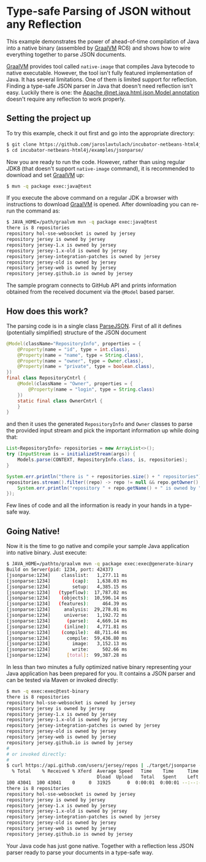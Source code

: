 # Type-safe Parsing of JSON without any Reflection

This example demonstrates the power of ahead-of-time compilation of Java
into a native binary (assembled by [GraalVM](http://www.graalvm.org/) RC6)
and shows how to wire everything together to parse JSON documents.

[GraalVM](http://www.graalvm.org/) provides tool called `native-image` that
compiles Java bytecode to native executable. However, the tool isn't fully
featured implementation of Java. It has several limitations. One of them
is limited support for reflection. Finding a type-safe JSON parser in Java
that doesn't need reflection isn't easy. Luckily there is one: the
[Apache @net.java.html.json.Model annotation](https://github.com/apache/incubator-netbeans-html4j)
doesn't require any reflection to work properly.

## Setting the project up

To try this example, check it out first and go into the appropriate directory:
```bash
$ git clone https://github.com/jaroslavtulach/incubator-netbeans-html4j/ -b examples
$ cd incubator-netbeans-html4j/examples/jsonparse/
```
Now you are ready to run the code.
However, rather than using regular JDK8 (that doesn't support `native-image` command),
it is recommended to download and set [GraalVM](http://www.graalvm.org/) up:
```bash
$ mvn -q package exec:java@test
```
If you execute the above command on a regular JDK a browser with instructions
to download [GraalVM](http://www.graalvm.org/) is opened. After
downloading you can re-run the command as:
```bash
$ JAVA_HOME=/path/graalvm mvn -q package exec:java@test
there is 8 repositories
repository hol-sse-websocket is owned by jersey
repository jersey is owned by jersey
repository jersey-1.x is owned by jersey
repository jersey-1.x-old is owned by jersey
repository jersey-integration-patches is owned by jersey
repository jersey-old is owned by jersey
repository jersey-web is owned by jersey
repository jersey.github.io is owned by jersey
```
The sample program connects to GitHub API and prints information obtained from
the received document via the `@Model` based parser.

## How does this work?

The parsing code is in a single class [ParseJSON](https://github.com/JaroslavTulach/incubator-netbeans-html4j/blob/examples/examples/jsonparse/src/main/java/org/apidesign/demo/jsonparse/ParseJSON.java).
First of all it defines (potentially simplified) structure of the JSON document
```java
@Model(className="RepositoryInfo", properties = {
    @Property(name = "id", type = int.class),
    @Property(name = "name", type = String.class),
    @Property(name = "owner", type = Owner.class),
    @Property(name = "private", type = boolean.class),
})
final class RepositoryCntrl {
    @Model(className = "Owner", properties = {
        @Property(name = "login", type = String.class)
    })
    static final class OwnerCntrl {
    }
}
```
and then it uses the generated `RepositoryInfo` and `Owner` classes to parse
the provided input stream and pick the important information up while doing that:
```java
List<RepositoryInfo> repositories = new ArrayList<>();
try (InputStream is = initializeStream(args)) {
    Models.parse(CONTEXT, RepositoryInfo.class, is, repositories);
}

System.err.println("there is " + repositories.size() + " repositories");
repositories.stream().filter((repo) -> repo != null && repo.getOwner() != null).forEach((repo) -> {
    System.err.println("repository " + repo.getName() + " is owned by " + repo.getOwner().getLogin());
});
```
Few lines of code and all the information is ready in your hands in a type-safe
way.

## Going Native!

Now it is the time to go native and compile your sample Java application into
native binary. Just execute:
```bash
$ JAVA_HOME=/pathto/graalvm mvn -q package exec:exec@generate-binary
Build on Server(pid: 1234, port: 42437)
[jsonparse:1234]    classlist:   1,277.11 ms
[jsonparse:1234]        (cap):   1,638.03 ms
[jsonparse:1234]        setup:   4,385.15 ms
[jsonparse:1234]   (typeflow):  17,787.02 ms
[jsonparse:1234]    (objects):  10,596.14 ms
[jsonparse:1234]   (features):     464.39 ms
[jsonparse:1234]     analysis:  29,278.01 ms
[jsonparse:1234]     universe:   1,192.72 ms
[jsonparse:1234]      (parse):   4,669.14 ms
[jsonparse:1234]     (inline):   4,771.81 ms
[jsonparse:1234]    (compile):  48,711.44 ms
[jsonparse:1234]      compile:  59,436.80 ms
[jsonparse:1234]        image:   3,152.13 ms
[jsonparse:1234]        write:     502.66 ms
[jsonparse:1234]      [total]:  99,387.28 ms
```
In less than two minutes a fully optimized native binary representing your Java
application has been prepared for you. It contains a JSON parser and can be
tested via Maven or invoked directly:
```bash
$ mvn -q exec:exec@test-binary
there is 8 repositories
repository hol-sse-websocket is owned by jersey
repository jersey is owned by jersey
repository jersey-1.x is owned by jersey
repository jersey-1.x-old is owned by jersey
repository jersey-integration-patches is owned by jersey
repository jersey-old is owned by jersey
repository jersey-web is owned by jersey
repository jersey.github.io is owned by jersey
#
# or invoked directly:
#
$ curl https://api.github.com/users/jersey/repos | ./target/jsonparse -
  % Total    % Received % Xferd  Average Speed   Time    Time     Time  Current
                                 Dload  Upload   Total   Spent    Left  Speed
100 43041  100 43041    0     0  31925      0  0:00:01  0:00:01 --:--:-- 31929
there is 8 repositories
repository hol-sse-websocket is owned by jersey
repository jersey is owned by jersey
repository jersey-1.x is owned by jersey
repository jersey-1.x-old is owned by jersey
repository jersey-integration-patches is owned by jersey
repository jersey-old is owned by jersey
repository jersey-web is owned by jersey
repository jersey.github.io is owned by jersey
```

Your Java code has just gone native. Together with a reflection less JSON
parser ready to parse your documents in a type-safe way.
